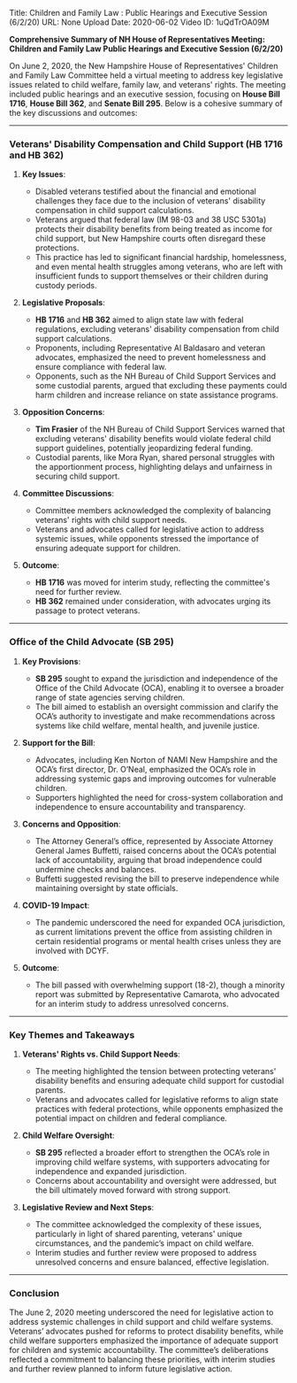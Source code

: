Title: Children and Family Law : Public Hearings and Executive Session (6/2/20)
URL: None
Upload Date: 2020-06-02
Video ID: 1uQdTrOA09M

**Comprehensive Summary of NH House of Representatives Meeting: Children and Family Law Public Hearings and Executive Session (6/2/20)**

On June 2, 2020, the New Hampshire House of Representatives' Children and Family Law Committee held a virtual meeting to address key legislative issues related to child welfare, family law, and veterans' rights. The meeting included public hearings and an executive session, focusing on **House Bill 1716**, **House Bill 362**, and **Senate Bill 295**. Below is a cohesive summary of the key discussions and outcomes:

---

### **Veterans' Disability Compensation and Child Support (HB 1716 and HB 362)**

1. **Key Issues**:
   - Disabled veterans testified about the financial and emotional challenges they face due to the inclusion of veterans' disability compensation in child support calculations.
   - Veterans argued that federal law (IM 98-03 and 38 USC 5301a) protects their disability benefits from being treated as income for child support, but New Hampshire courts often disregard these protections.
   - This practice has led to significant financial hardship, homelessness, and even mental health struggles among veterans, who are left with insufficient funds to support themselves or their children during custody periods.

2. **Legislative Proposals**:
   - **HB 1716** and **HB 362** aimed to align state law with federal regulations, excluding veterans' disability compensation from child support calculations.
   - Proponents, including Representative Al Baldasaro and veteran advocates, emphasized the need to prevent homelessness and ensure compliance with federal law.
   - Opponents, such as the NH Bureau of Child Support Services and some custodial parents, argued that excluding these payments could harm children and increase reliance on state assistance programs.

3. **Opposition Concerns**:
   - **Tim Frasier** of the NH Bureau of Child Support Services warned that excluding veterans' disability benefits would violate federal child support guidelines, potentially jeopardizing federal funding.
   - Custodial parents, like Mora Ryan, shared personal struggles with the apportionment process, highlighting delays and unfairness in securing child support.

4. **Committee Discussions**:
   - Committee members acknowledged the complexity of balancing veterans' rights with child support needs.
   - Veterans and advocates called for legislative action to address systemic issues, while opponents stressed the importance of ensuring adequate support for children.

5. **Outcome**:
   - **HB 1716** was moved for interim study, reflecting the committee's need for further review.
   - **HB 362** remained under consideration, with advocates urging its passage to protect veterans.

---

### **Office of the Child Advocate (SB 295)**

1. **Key Provisions**:
   - **SB 295** sought to expand the jurisdiction and independence of the Office of the Child Advocate (OCA), enabling it to oversee a broader range of state agencies serving children.
   - The bill aimed to establish an oversight commission and clarify the OCA’s authority to investigate and make recommendations across systems like child welfare, mental health, and juvenile justice.

2. **Support for the Bill**:
   - Advocates, including Ken Norton of NAMI New Hampshire and the OCA’s first director, Dr. O’Neal, emphasized the OCA’s role in addressing systemic gaps and improving outcomes for vulnerable children.
   - Supporters highlighted the need for cross-system collaboration and independence to ensure accountability and transparency.

3. **Concerns and Opposition**:
   - The Attorney General’s office, represented by Associate Attorney General James Buffetti, raised concerns about the OCA’s potential lack of accountability, arguing that broad independence could undermine checks and balances.
   - Buffetti suggested revising the bill to preserve independence while maintaining oversight by state officials.

4. **COVID-19 Impact**:
   - The pandemic underscored the need for expanded OCA jurisdiction, as current limitations prevent the office from assisting children in certain residential programs or mental health crises unless they are involved with DCYF.

5. **Outcome**:
   - The bill passed with overwhelming support (18-2), though a minority report was submitted by Representative Camarota, who advocated for an interim study to address unresolved concerns.

---

### **Key Themes and Takeaways**

1. **Veterans' Rights vs. Child Support Needs**:
   - The meeting highlighted the tension between protecting veterans' disability benefits and ensuring adequate child support for custodial parents.
   - Veterans and advocates called for legislative reforms to align state practices with federal protections, while opponents emphasized the potential impact on children and federal compliance.

2. **Child Welfare Oversight**:
   - **SB 295** reflected a broader effort to strengthen the OCA’s role in improving child welfare systems, with supporters advocating for independence and expanded jurisdiction.
   - Concerns about accountability and oversight were addressed, but the bill ultimately moved forward with strong support.

3. **Legislative Review and Next Steps**:
   - The committee acknowledged the complexity of these issues, particularly in light of shared parenting, veterans' unique circumstances, and the pandemic’s impact on child welfare.
   - Interim studies and further review were proposed to address unresolved concerns and ensure balanced, effective legislation.

---

### **Conclusion**

The June 2, 2020 meeting underscored the need for legislative action to address systemic challenges in child support and child welfare systems. Veterans’ advocates pushed for reforms to protect disability benefits, while child welfare supporters emphasized the importance of adequate support for children and systemic accountability. The committee’s deliberations reflected a commitment to balancing these priorities, with interim studies and further review planned to inform future legislative action.